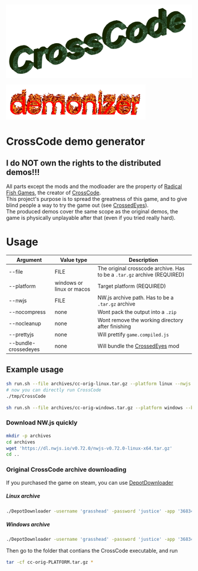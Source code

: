 <!-- markdownlint-disable MD041 MD013 MD024 MD001 MD045 MD026 -->

![CrossCode](/src/img1.png)  

![demonizer](/src/gif1.gif)

# CrossCode demo generator

## I do NOT own the rights to the distributed demos!!!

All parts except the mods and the modloader are the property of [Radical Fish Games](https://www.radicalfishgames.com), the creator of [CrossCode](https://www.cross-code.com).  
This project's purpose is to spread the greatness of this game, and to give blind people a way to try the game out (see [CrossedEyes](https://github.com/CCDirectLink/CrossedEyes)).  
The produced demos cover the same scope as the original demos, the game is physically unplayable after that (even if you tried really hard).  

# Usage

| Argument | Value type | Description |
| --- | --- | --- |
| --file | FILE | The original crosscode archive. Has to be a `.tar.gz` archive (REQUIRED) |
| --platform | windows or linux or macos | Target platform (REQUIRED) |
| --nwjs | FILE | NW.js archive path. Has to be a `.tar.gz` archive |
| --nocompress | none | Wont pack the output into a `.zip` |
| --nocleanup | none | Wont remove the working directory after finishing |
| --prettyjs | none | Will prettify `game.compiled.js` |
| --bundle-crossedeyes | none | Will bundle the [CrossedEyes](https://github.com/CCDirectLink/CrossedEyes) mod |

## Example usage

```bash
sh run.sh --file archives/cc-orig-linux.tar.gz --platform linux --nwjs archives/nwjs-sdk-v0.72.0-linux-x64.tar.gz --nocleanup --prettyjs
# now you can directly run CrossCode
./tmp/CrossCode
```

```bash
sh run.sh --file archives/cc-orig-windows.tar.gz --platform windows --bundle-crossedeyes
```

### Download NW.js quickly

```bash
mkdir -p archives
cd archives
wget 'https://dl.nwjs.io/v0.72.0/nwjs-v0.72.0-linux-x64.tar.gz'
cd ..
```

### Original CrossCode archive downloading

If you purchased the game on steam, you can use [DepotDownloader](https://github.com/SteamRE/DepotDownloader)  

##### Linux archive

```bash
./DepotDownloader -username 'grasshead' -password 'justice' -app '368340' -depot '368343' -manifest '1605626617428248393'
```

##### Windows archive

```bash
./DepotDownloader -username 'grasshead' -password 'justice' -app '368340' -depot '368349'
```

Then go to the folder that contians the CrossCode executable, and run

```bash
tar -cf cc-orig-PLATFORM.tar.gz *
```

